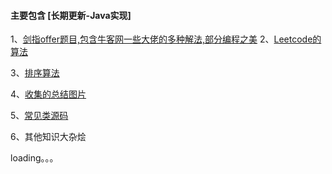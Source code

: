 #### 主要包含  [长期更新-Java实现]

1、[剑指offer题目,包含牛客网一些大佬的多种解法,部分编程之美](https://github.com/jxnu-liguobin/Java-Learning-Summary/tree/master/Java-Learning-Summary/src/cn/edu/jxnu/practice)
2、[Leetcode的算法](https://github.com/jxnu-liguobin/Java-Learning-Summary/tree/master/Java-Learning-Summary/src/cn/edu/jxnu/leetcode)

3、[排序算法](https://github.com/jxnu-liguobin/Java-Learning-Summary/tree/master/Java-Learning-Summary/src/cn/edu/jxnu/sort)

4、[收集的总结图片](https://github.com/jxnu-liguobin/Java-Learning-Summary/tree/master/Java-Learning-Summary/src/cn/edu/jxnu/practice/picture)

5、[常见类源码](https://github.com/jxnu-liguobin/Java-Learning-Summary/tree/master/Java-Learning-Summary/src/cn/edu/jxnu/sourcecode)

6、其他知识大杂烩

loading。。。
